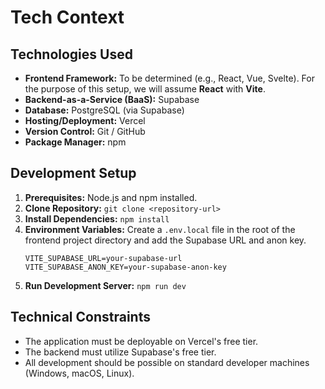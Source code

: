 # Tech Context

## Technologies Used
- **Frontend Framework:** To be determined (e.g., React, Vue, Svelte). For the purpose of this setup, we will assume **React** with **Vite**.
- **Backend-as-a-Service (BaaS):** Supabase
- **Database:** PostgreSQL (via Supabase)
- **Hosting/Deployment:** Vercel
- **Version Control:** Git / GitHub
- **Package Manager:** npm

## Development Setup
1.  **Prerequisites:** Node.js and npm installed.
2.  **Clone Repository:** `git clone <repository-url>`
3.  **Install Dependencies:** `npm install`
4.  **Environment Variables:** Create a `.env.local` file in the root of the frontend project directory and add the Supabase URL and anon key.
    ```
    VITE_SUPABASE_URL=your-supabase-url
    VITE_SUPABASE_ANON_KEY=your-supabase-anon-key
    ```
5.  **Run Development Server:** `npm run dev`

## Technical Constraints
- The application must be deployable on Vercel's free tier.
- The backend must utilize Supabase's free tier.
- All development should be possible on standard developer machines (Windows, macOS, Linux).
